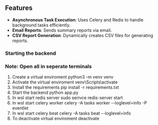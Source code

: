 ## Features

- **Asynchronous Task Execution**: Uses Celery and Redis to handle background tasks efficiently.
- **Email Reports**: Sends summary reports via email.
- **CSV Report Generation**: Dynamically creates CSV files for generating reports.
### Starting the backend

### Note: Open all in seperate terminals

1. Create a virtual enviroment
   python3 -m venv venv
2. Activate the virtual enviroment
   venv\Scripts\activate
3. Install the requirements
   pip install -r requirements.txt
4. Start the backend
   python app.py
5. In wsl start redis server
   sudo serivce redis-server start
6. In wsl start celery worker
   celery -A tasks worker --loglevel=info -P eventlet
7. In wsl start celery beat
   celery -A tasks beat --loglevel=info
8. To deactivate virtual enviroment
   deactivate
